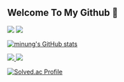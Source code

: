 ## Welcome To My Github 👋

<img src = "https://capsule-render.vercel.app/api?type=blur&color=gradient&height=200&section=header&text=minung&fontSize=90%&animation=fadeln&fontColor=100d0d"/>

<img src="https://img.shields.io/badge/Python-3776AB?style=flat-square&logo=Python&logoColor=white"/>

[![minung's GitHub stats](https://github-readme-stats.vercel.app/api?username=minhyeongw)](https://github.com/anuraghazra/github-readme-stats)


<a href="mailto:wemin05@gmail.com">
  <img src="https://img.shields.io/badge/Email-000000?style=flat-square&logo=gmail&logoColor=white"/>
</a>

<a href="https://www.instagram.com/minung_05">
  <img src="https://img.shields.io/badge/Instagram-E4405F?style=flat-square&logo=Instagram&logoColor=white"/>
</a>

[![Solved.ac Profile](http://mazassumnida.wtf/api/v2/generate_badge?boj=wemin05)](https://solved.ac/wemin05/)
